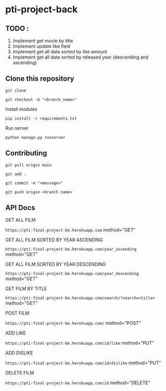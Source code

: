 ﻿# pti-project-back

## TODO :

1. Implement get movie by title
2. Implement update like field
3. Implement get all data sorted by like amount
4. Implement get all data sorted by released year (descending and ascending)

## Clone this repository

`git clone`

`git checkout -b "<branch_name>"`


Install modules

`pip install -r requirements.txt`

Run server

`python manage.py runserver`

## Contributing


`git pull origin main`


`git add .`

`git commit -m "<message>"`

`git push origin <branch name>`

## API Docs 
GET ALL FILM

`https://pti-final-project-be.herokuapp.com` method="GET"

GET ALL FILM SORTED BY YEAR ASCENDING

`https://pti-final-project-be.herokuapp.com/year_ascending` method="GET"

GET ALL FILM SORTED BY YEAR DESCENDING

`https://pti-final-project-be.herokuapp.com/year_descending` method="GET"

GET FILM BY TITLE

`https://pti-final-project-be.herokuapp.com/search/?search=<title>` method="GET"

POST FILM

`https://pti-final-project-be.herokuapp.com/` method="POST"

ADD LIKE

`https://pti-final-project-be.herokuapp.com/id/like` method="PUT"

ADD DISLIKE

`https://pti-final-project-be.herokuapp.com/id/dislike` method="PUT"

DELETE FILM

`https://pti-final-project-be.herokuapp.com/id` method="DELETE"
